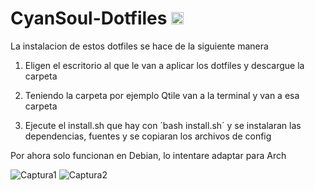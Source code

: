 # CyanSoul-Dotfiles <img src="img/start.png" width="20" height="20" alt="Descripción de la imagen" />   
La instalacion de estos dotfiles se hace de la siguiente manera
1. Eligen el escritorio al que le van a aplicar los dotfiles y descargue la carpeta

2. Teniendo la carpeta por ejemplo Qtile van a la terminal y van a esa carpeta

3. Ejecute el install.sh que hay con ´bash install.sh´ y se instalaran las dependencias, fuentes y se copiaran los archivos de config

Por ahora solo funcionan en Debian, lo intentare adaptar para Arch

![Captura1](https://gitlab.com/antsodev21/cyansoul-dotfiles/-/raw/main/img/screenshot_2025-10-15-17_09_57_1920x1079.png?ref_type=heads)
![Captura2](https://gitlab.com/antsodev21/cyansoul-dotfiles/-/raw/main/img/screenshot_2025-10-15-17_09_37_1920x1079.png?ref_type=heads)
